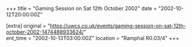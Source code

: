 +++
title = "Gaming Session on Sat 12th October 2002"
date = "2002-10-12T20:00:00Z"

[extra]
original = "https://uwcs.co.uk/events/gaming-session-on-sat-12th-october-2002-1474488933624/"    
ent_time = "2002-10-13T03:00:00Z"
location = "Ramphal R0.03/4"
+++



